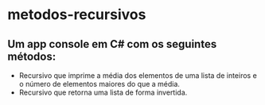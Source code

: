 # metodos-recursivos

## Um app console em C# com os seguintes métodos:

- Recursivo que imprime a média dos elementos de uma lista de inteiros e o número de elementos maiores do que a média.
- Recursivo que retorna uma lista de forma invertida.
